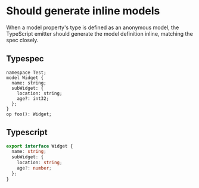 # Should generate inline models

When a model property's type is defined as an anonymous model, the TypeScript emitter should generate the model definition inline, matching the spec closely.

## Typespec

```tsp
namespace Test;
model Widget {
  name: string;
  subWidget: {
    location: string;
    age?: int32;
  };
}
op foo(): Widget;
```

## Typescript

```ts src/models/models.ts interface Widget
export interface Widget {
  name: string;
  subWidget: {
    location: string;
    age?: number;
  };
}
```
